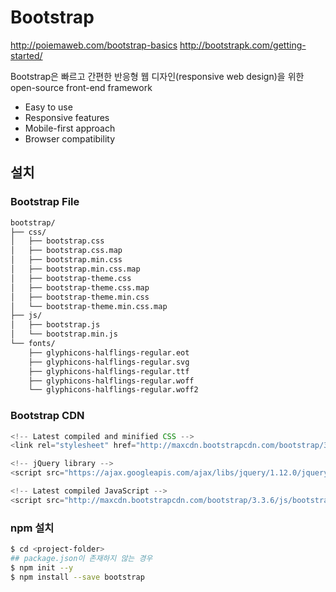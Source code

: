 # Bootstrap

<http://poiemaweb.com/bootstrap-basics>
<http://bootstrapk.com/getting-started/>

Bootstrap은 빠르고 간편한 반응형 웹 디자인(responsive web design)을 위한 open-source front-end framework

- Easy to use
- Responsive features
- Mobile-first approach
- Browser compatibility

## 설치

### Bootstrap File

```bash
bootstrap/
├── css/
│   ├── bootstrap.css
│   ├── bootstrap.css.map
│   ├── bootstrap.min.css
│   ├── bootstrap.min.css.map
│   ├── bootstrap-theme.css
│   ├── bootstrap-theme.css.map
│   ├── bootstrap-theme.min.css
│   └── bootstrap-theme.min.css.map
├── js/
│   ├── bootstrap.js
│   └── bootstrap.min.js
└── fonts/
    ├── glyphicons-halflings-regular.eot
    ├── glyphicons-halflings-regular.svg
    ├── glyphicons-halflings-regular.ttf
    ├── glyphicons-halflings-regular.woff
    └── glyphicons-halflings-regular.woff2
```

### Bootstrap CDN

```js
<!-- Latest compiled and minified CSS -->
<link rel="stylesheet" href="http://maxcdn.bootstrapcdn.com/bootstrap/3.3.6/css/bootstrap.min.css">

<!-- jQuery library -->
<script src="https://ajax.googleapis.com/ajax/libs/jquery/1.12.0/jquery.min.js"></script>

<!-- Latest compiled JavaScript -->
<script src="http://maxcdn.bootstrapcdn.com/bootstrap/3.3.6/js/bootstrap.min.js"></script>
```

### npm 설치

```bash
$ cd <project-folder>
## package.json이 존재하지 않는 경우
$ npm init --y
$ npm install --save bootstrap
```